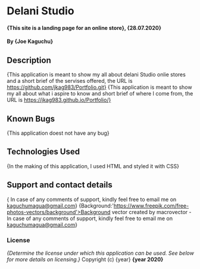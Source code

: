 # Delani Studio
#### {This site is a landing page for an online store}, {28.07.2020}
#### By **{Joe Kaguchu}**
## Description
{This application is meant to show my all about delani Studio onlie stores and  a short brief of the servises offered, the URL is https://github.com/jkag983/Portfolio.git}
{This application is meant to show my all about what i aspire to know and short brief of where I come from, the URL is https://jkag983.github.io/Portfolio/}

## Known Bugs
{This application doest not have any bug}
## Technologies Used
{In the making of this application, I used HTML and styled it with CSS}
## Support and contact details
{ In case of any comments of support, kindly feel free to email me on kaguchumagua@gmail.com}
{Background:'https://www.freepik.com/free-photos-vectors/background'>Background vector created by macrovector -
 In case of any comments of support, kindly feel free to email me on kaguchumagua@gmail.com}
### License
*{Determine the license under which this application can be used.  See below for more details on licensing.}*
Copyright (c) {year} **{year 2020}**